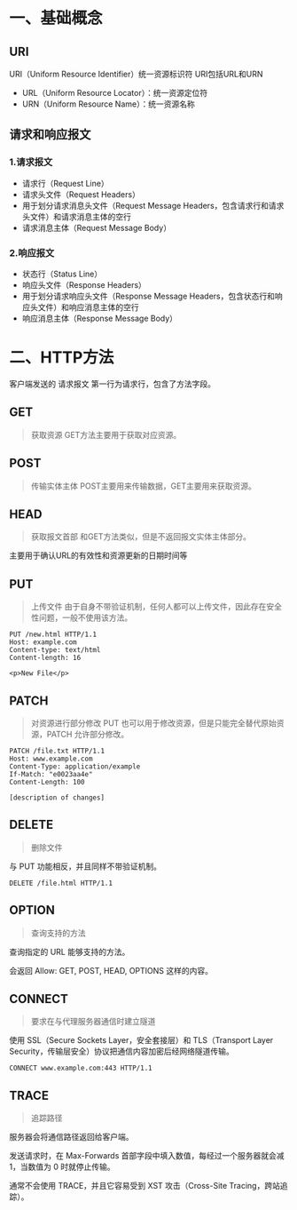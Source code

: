 # 一、基础概念
## URI
URI（Uniform Resource Identifier）统一资源标识符
URI包括URL和URN
- URL（Uniform Resource Locator）：统一资源定位符
- URN（Uniform Resource Name）：统一资源名称

## 请求和响应报文
### 1.请求报文
- 请求行（Request Line）
- 请求头文件（Request Headers）
- 用于划分请求消息头文件（Request Message Headers，包含请求行和请求头文件）和请求消息主体的空行
- 请求消息主体（Request Message Body）

### 2.响应报文
- 状态行（Status Line）
- 响应头文件（Response Headers）
- 用于划分请求响应头文件（Response Message Headers，包含状态行和响应头文件）和响应消息主体的空行
- 响应消息主体（Response Message Body）

# 二、HTTP方法
客户端发送的 请求报文 第一行为请求行，包含了方法字段。
## GET
> 获取资源
GET方法主要用于获取对应资源。
## POST
> 传输实体主体
POST主要用来传输数据，GET主要用来获取资源。
## HEAD
> 获取报文首部
和GET方法类似，但是不返回报文实体主体部分。

主要用于确认URL的有效性和资源更新的日期时间等
## PUT
> 上传文件
由于自身不带验证机制，任何人都可以上传文件，因此存在安全性问题，一般不使用该方法。
```
PUT /new.html HTTP/1.1
Host: example.com
Content-type: text/html
Content-length: 16

<p>New File</p>
```

## PATCH
> 对资源进行部分修改
PUT 也可以用于修改资源，但是只能完全替代原始资源，PATCH 允许部分修改。
```
PATCH /file.txt HTTP/1.1
Host: www.example.com
Content-Type: application/example
If-Match: "e0023aa4e"
Content-Length: 100

[description of changes]
```
## DELETE
> 删除文件

与 PUT 功能相反，并且同样不带验证机制。
```
DELETE /file.html HTTP/1.1
```
## OPTION
> 查询支持的方法

查询指定的 URL 能够支持的方法。

会返回 Allow: GET, POST, HEAD, OPTIONS 这样的内容。

## CONNECT
> 要求在与代理服务器通信时建立隧道

使用 SSL（Secure Sockets Layer，安全套接层）和 TLS（Transport Layer Security，传输层安全）协议把通信内容加密后经网络隧道传输。
```
CONNECT www.example.com:443 HTTP/1.1
```
## TRACE
> 追踪路径

服务器会将通信路径返回给客户端。

发送请求时，在 Max-Forwards 首部字段中填入数值，每经过一个服务器就会减 1，当数值为 0 时就停止传输。

通常不会使用 TRACE，并且它容易受到 XST 攻击（Cross-Site Tracing，跨站追踪）。
